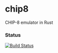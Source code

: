 # chip8
CHIP-8 emulator in Rust

### Status
[![Build Status](https://travis-ci.org/kcaffrey/chip8.svg?branch=master)](https://travis-ci.org/kcaffrey/chip8)
